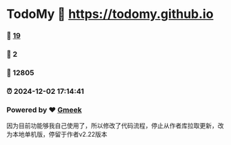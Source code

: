 # TodoMy :link: https://todomy.github.io 
### :page_facing_up: [19](https://todomy.github.io/tag.html) 
### :speech_balloon: 2 
### :hibiscus: 12805 
### :alarm_clock: 2024-12-02 17:14:41 
### Powered by :heart: [Gmeek](https://github.com/Meekdai/Gmeek)

因为目前功能够我自己使用了，所以修改了代码流程，停止从作者库拉取更新，改为本地单机版，停留于作者v2.22版本

